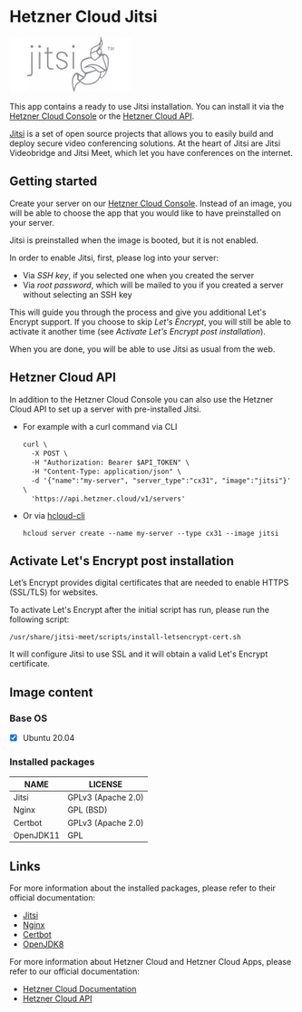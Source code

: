 # Hetzner Cloud Jitsi

<img src="images/jitsi-logo.png" height="97px">
<br>

This app contains a ready to use Jitsi installation.
You can install it via the [Hetzner Cloud Console](https://console.hetzner.cloud) or the [Hetzner Cloud API](https://docs.hetzner.cloud/#servers-create-a-server).

[Jitsi](https://jitsi.org/) is a set of open source projects that allows you to easily build and deploy secure video conferencing solutions. At the heart of Jitsi are Jitsi Videobridge and Jitsi Meet, which let you have conferences on the internet.

## Getting started

Create your server on our [Hetzner Cloud Console](https://console.hetzner.cloud). Instead of an image, you will be able to choose the app that you would like to have preinstalled on your server.

Jitsi is preinstalled when the image is booted, but it is not enabled.

In order to enable Jitsi, first, please log into your server:

- Via _SSH key_, if you selected one when you created the server
- Via _root password_, which will be mailed to you if you created a server without selecting an SSH key

This will guide you through the process and give you additional Let's Encrypt support. If you choose to skip _Let's Encrypt_, you will still be able to activate it another time (see _Activate Let's Encrypt post installation_).

When you are done, you will be able to use Jitsi as usual from the web.

## Hetzner Cloud API

In addition to the Hetzner Cloud Console you can also use the Hetzner Cloud API to set up a server with pre-installed Jitsi.

- For example with a curl command via CLI

  ```
  curl \
  	-X POST \
  	-H "Authorization: Bearer $API_TOKEN" \
  	-H "Content-Type: application/json" \
  	-d '{"name":"my-server", "server_type":"cx31", "image":"jitsi"}' \
  	'https://api.hetzner.cloud/v1/servers'
  ```

- Or via [hcloud-cli](https://github.com/hetznercloud/cli)

  ```
  hcloud server create --name my-server --type cx31 --image jitsi
  ```

## Activate Let's Encrypt post installation

Let’s Encrypt provides digital certificates that are needed to enable HTTPS (SSL/TLS) for websites.

To activate Let's Encrypt after the initial script has run, please run the following script:

```
/usr/share/jitsi-meet/scripts/install-letsencrypt-cert.sh
```

It will configure Jitsi to use SSL and it will obtain a valid Let's Encrypt certificate.

## Image content

### Base OS

- [x] Ubuntu 20.04

### Installed packages

| NAME      | LICENSE            |
| --------- | ------------------ |
| Jitsi     | GPLv3 (Apache 2.0) |
| Nginx     | GPL (BSD)          |
| Certbot   | GPLv3 (Apache 2.0) |
| OpenJDK11 | GPL                |

## Links

For more information about the installed packages, please refer to their official documentation:

- [Jitsi](https://jitsi.github.io/handbook/docs/intro)
- [Nginx](http://nginx.org/en/docs/)
- [Certbot](https://certbot.eff.org/docs/)
- [OpenJDK8](https://openjdk.java.net/projects/jdk8/)

For more information about Hetzner Cloud and Hetzner Cloud Apps, please refer to our official documentation:

- [Hetzner Cloud Documentation](https://docs.hetzner.com/cloud/)
- [Hetzner Cloud API](https://docs.hetzner.cloud/)
